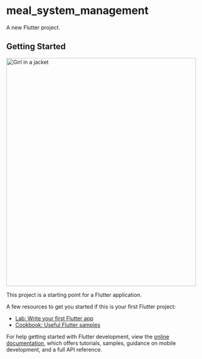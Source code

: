 # meal_system_management

A new Flutter project.

## Getting Started

<img src="https://user-images.githubusercontent.com/101389853/188288424-27aff6b6-a004-4b45-acfc-e2b06d3366be.gif" alt="Girl in a jacket" width="500" height="600">






This project is a starting point for a Flutter application.

A few resources to get you started if this is your first Flutter project:

- [Lab: Write your first Flutter app](https://docs.flutter.dev/get-started/codelab)
- [Cookbook: Useful Flutter samples](https://docs.flutter.dev/cookbook)

For help getting started with Flutter development, view the
[online documentation](https://docs.flutter.dev/), which offers tutorials,
samples, guidance on mobile development, and a full API reference.
